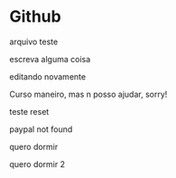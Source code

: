 # Github

arquivo teste

escreva alguma coisa

editando novamente

Curso maneiro, mas n posso ajudar, sorry!

teste reset

paypal not found

quero dormir

quero dormir 2
